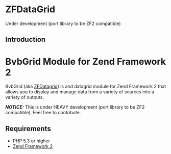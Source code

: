 ZFDataGrid
=======
Under development (port library to be ZF2 compatible)

Introduction
------------


# BvbGrid Module for Zend Framework 2

BvbGrid (aka [ZFDatagrid](http://zfdatagrid.com)) is and datagrid module for Zend Framework 2 that allows you to display and manage data from a variety of sources
into a variety of outputs.

***NOTICE:*** This is under HEAVY development (port library to be ZF2 compatible). Feel free to contribute.

## Requirements
 - PHP 5.3 or higher
 - [Zend Framework 2](http://www.github.com/zendframework/zf2)

